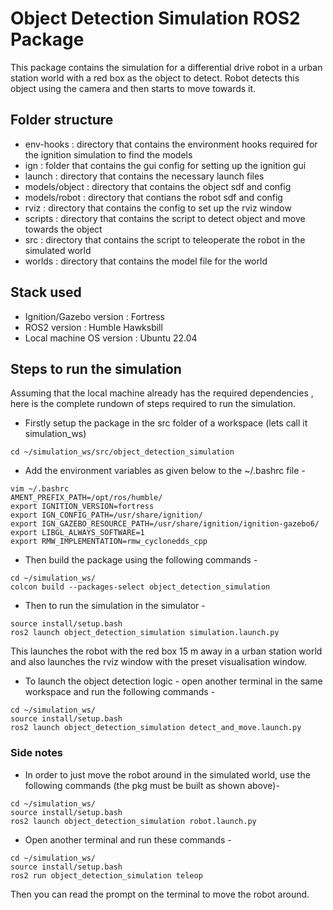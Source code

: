 # Object Detection Simulation ROS2 Package

This package contains the simulation for a differential drive robot in a urban station world with a red box as the object to detect. Robot detects this object using the camera and then starts to move towards it. 

## Folder structure
- env-hooks : directory that contains the environment hooks required for the ignition simulation to find the models
- ign : folder that contains the gui config for setting up the ignition gui 
- launch : directory that contains the necessary launch files 
- models/object : directory that contains the object sdf and config
- models/robot : directory that contians the robot sdf and config 
- rviz : directory that contains the config to set up the rviz window
- scripts : directory that contains the script to detect object and move towards the object
- src : directory that contains the script to teleoperate the robot in the simulated world
- worlds : directory that contains the model file for the world 


## Stack used 
- Ignition/Gazebo version : Fortress
- ROS2 version : Humble Hawksbill
- Local machine OS version : Ubuntu 22.04

## Steps to run the simulation
Assuming that the local machine already has the required dependencies , here is the complete rundown of steps required to run the simulation.

- Firstly setup the package in the src folder of a workspace (lets call it simulation_ws)
```
cd ~/simulation_ws/src/object_detection_simulation
```

- Add the environment variables as given below to the ~/.bashrc file - 
```
vim ~/.bashrc
AMENT_PREFIX_PATH=/opt/ros/humble/
export IGNITION_VERSION=fortress
export IGN_CONFIG_PATH=/usr/share/ignition/
export IGN_GAZEBO_RESOURCE_PATH=/usr/share/ignition/ignition-gazebo6/
export LIBGL_ALWAYS_SOFTWARE=1
export RMW_IMPLEMENTATION=rmw_cyclonedds_cpp
```

- Then build the package using the following commands - 
```
cd ~/simulation_ws/
colcon build --packages-select object_detection_simulation
```

- Then to run the simulation in the simulator - 
```
source install/setup.bash
ros2 launch object_detection_simulation simulation.launch.py
```
This launches the robot with the red box 15 m away in a urban station world and also launches the rviz window with the preset visualisation window.

- To launch the object detection logic - open another terminal in the same workspace and run the following commands -
```
cd ~/simulation_ws/
source install/setup.bash
ros2 launch object_detection_simulation detect_and_move.launch.py
```

### Side notes 

- In order to just move the robot around in the simulated world, use the following commands (the pkg must be built as shown above)- 
```
cd ~/simulation_ws/
source install/setup.bash
ros2 launch object_detection_simulation robot.launch.py
```
- Open another terminal and run these commands - 
```
cd ~/simulation_ws/
source install/setup.bash
ros2 run object_detection_simulation teleop
```

Then you can read the prompt on the terminal to move the robot around.
